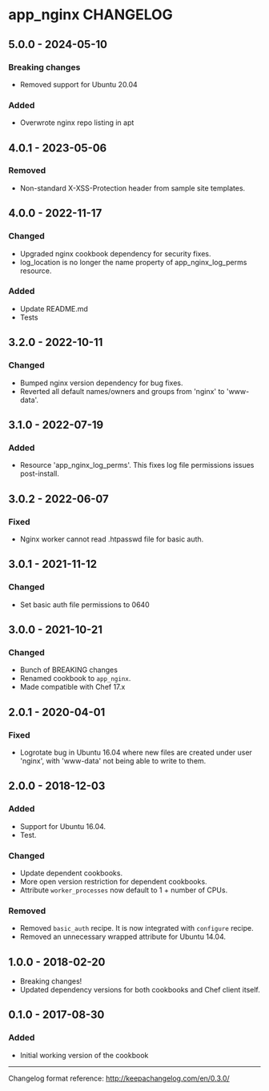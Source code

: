 # app_nginx CHANGELOG

## 5.0.0 - 2024-05-10
### Breaking changes
- Removed support for Ubuntu 20.04

### Added
- Overwrote nginx repo listing in apt

## 4.0.1 - 2023-05-06
### Removed
- Non-standard X-XSS-Protection header from sample site templates.

## 4.0.0 - 2022-11-17
### Changed
- Upgraded nginx cookbook dependency for security fixes.
- log_location is no longer the name property of app_nginx_log_perms resource.

### Added
- Update README.md
- Tests

## 3.2.0 - 2022-10-11
### Changed
- Bumped nginx version dependency for bug fixes.
- Reverted all default names/owners and groups from 'nginx' to 'www-data'.

## 3.1.0 - 2022-07-19
### Added
- Resource 'app_nginx_log_perms'. This fixes log file permissions issues post-install.

## 3.0.2 - 2022-06-07
### Fixed
- Nginx worker cannot read .htpasswd file for basic auth.

## 3.0.1 - 2021-11-12
### Changed
- Set basic auth file permissions to 0640

## 3.0.0 - 2021-10-21
### Changed
- Bunch of BREAKING changes
- Renamed cookbook to `app_nginx`.
- Made compatible with Chef 17.x

## 2.0.1 - 2020-04-01
### Fixed
- Logrotate bug in Ubuntu 16.04 where new files are created under user 'nginx', with 'www-data' not being able to write to them.

## 2.0.0 - 2018-12-03
### Added
- Support for Ubuntu 16.04.
- Test.

### Changed
- Update dependent cookbooks.
- More open version restriction for dependent cookbooks.
- Attribute `worker_processes` now default to 1 + number of CPUs.

### Removed
- Removed `basic_auth` recipe. It is now integrated with `configure` recipe.
- Removed an unnecessary wrapped attribute for Ubuntu 14.04.

## 1.0.0 - 2018-02-20
- Breaking changes!
- Updated dependency versions for both cookbooks and Chef client itself.

## 0.1.0 - 2017-08-30
### Added
- Initial working version of the cookbook

---
Changelog format reference: http://keepachangelog.com/en/0.3.0/
